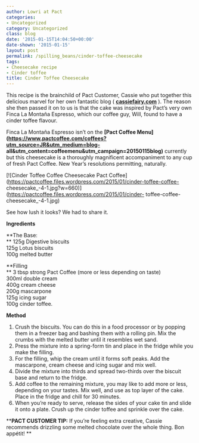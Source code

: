 ```yaml
---
author: Lowri at Pact
categories:
- Uncategorized
category: Uncategorized
class: blog
date: '2015-01-15T14:04:50+00:00'
date-shown: '2015-01-15'
layout: post
permalink: /spilling_beans/cinder-toffee-cheesecake
tags:
- Cheesecake recipe
- Cinder toffee
title: Cinder Toffee Cheesecake
---
```


This recipe is the brainchild of Pact Customer, Cassie who put together this
delicious marvel for her own fantastic blog (
**[cassiefairy.com](http://cassiefairy.com/)** ). The reason she then passed
it on to us is that the cake was inspired by Pact’s very own Finca La Montaña
Espresso, which our coffee guy, Will, found to have a cinder toffee flavour.

Finca La Montaña Espresso isn’t on the **[Pact Coffee
Menu](https://www.pactcoffee.com/coffees?utm_source=JR&utm_medium=blog-
all&utm_content=coffeemenu&utm_campaign=20150115blog)** currently but this
cheesecake is a thoroughly magnificent accompaniment to any cup of fresh Pact
Coffee. New Year’s resolutions permitting, naturally.

[![Cinder Toffee Coffee Cheesecake Pact
Coffee](https://pactcoffee.files.wordpress.com/2015/01/cinder-toffee-coffee-
cheesecake_-4-1.jpg?w=660)](https://pactcoffee.files.wordpress.com/2015/01/cinder-
toffee-coffee-cheesecake_-4-1.jpg)

See how lush it looks? We had to share it.

**Ingredients**

**The Base:  
** 125g Digestive biscuits  
125g Lotus biscuits  
100g melted butter

**Filling  
** 3 tbsp strong Pact Coffee (more or less depending on taste)  
300ml double cream  
400g cream cheese  
200g mascarpone  
125g icing sugar  
100g cinder toffee.

**Method**

  1. Crush the biscuits. You can do this in a food processor or by popping them in a freezer bag and bashing them with a rolling pin. Mix the crumbs with the melted butter until it resembles wet sand.
  2. Press the mixture into a spring-form tin and place in the fridge while you make the filling.
  3. For the filling, whip the cream until it forms soft peaks. Add the mascarpone, cream cheese and icing sugar and mix well.
  4. Divide the mixture into thirds and spread two-thirds over the biscuit base and return to the fridge.
  5. Add coffee to the remaining mixture, you may like to add more or less, depending on your tastes. Mix well, and use as top layer of the cake. Place in the fridge and chill for 30 minutes.
  6. When you’re ready to serve, release the sides of your cake tin and slide it onto a plate. Crush up the cinder toffee and sprinkle over the cake.

****PACT CUSTOMER TIP:** If you’re feeling extra creative, Cassie recommends
drizzling some melted chocolate over the whole thing. Bon appétit! **